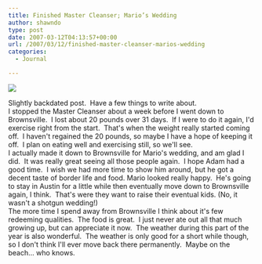 ```yaml
---
title: Finished Master Cleanser; Mario’s Wedding
author: shawndo
type: post
date: 2007-03-12T04:13:57+00:00
url: /2007/03/12/finished-master-cleanser-marios-wedding
categories:
  - Journal

---
```

![](/images/2007/03/20070311-marios_wedding.jpg)

Slightly backdated post.  Have a few things to write about.  
I stopped the Master Cleanser about a week before I went down to Brownsville.  I lost about 20 pounds over 31 days.  If I were to do it again, I'd exercise right from the start.  That's when the weight really started coming off.  I haven't regained the 20 pounds, so maybe I have a hope of keeping it off.  I plan on eating well and exercising still, so we'll see.  
I actually made it down to Brownsville for Mario's wedding, and am glad I did.  It was really great seeing all those people again.  I hope Adam had a good time.  I wish we had more time to show him around, but he got a decent taste of border life and food. Mario looked really happy.  He's going to stay in Austin for a little while then eventually move down to Brownsville again, I think.  That's were they want to raise their eventual kids. (No, it wasn't a shotgun wedding!)  
The more time I spend away from Brownsville I think about it's few redeeming qualities.  The food is great.  I just never ate out all that much growing up, but can appreciate it now.  The weather during this part of the year is also wonderful.  The weather is only good for a short while though, so I don't think I'll ever move back there permanently.  Maybe on the beach... who knows.
